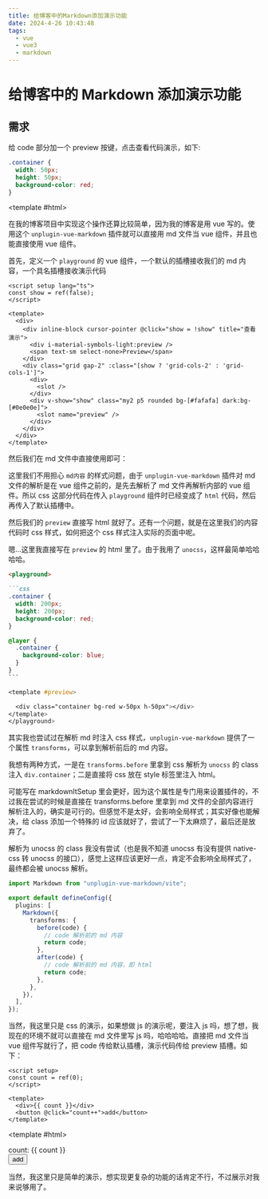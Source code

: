 ```yaml
---
title: 给博客中的Markdown添加演示功能
date: 2024-4-26 10:43:48
tags:
  - vue
  - vue3
  - markdown
---
```


# 给博客中的 Markdown 添加演示功能

## 需求

给 code 部分加一个 preview 按键，点击查看代码演示，如下:

<playground :show-default="true">

```css
.container {
  width: 50px;
  height: 50px;
  background-color: red;
}
```

<template #html>

  <div class="container bg-red w-50px h-50px"></div>
</template>
</playground>

在我的博客项目中实现这个操作还算比较简单，因为我的博客是用 vue 写的。使用这个 `unplugin-vue-markdown` 插件就可以直接用 md 文件当 vue 组件，并且也能直接使用 vue 组件。

首先，定义一个 `playground` 的 vue 组件，一个默认的插槽接收我们的 md 内容，一个具名插槽接收演示代码

```vue
<script setup lang="ts">
const show = ref(false);
</script>

<template>
  <div>
    <div inline-block cursor-pointer @click="show = !show" title="查看演示">
      <div i-material-symbols-light:preview />
      <span text-sm select-none>Preview</span>
    </div>
    <div class="grid gap-2" :class="[show ? 'grid-cols-2' : 'grid-cols-1']">
      <div>
        <slot />
      </div>
      <div v-show="show" class="my2 p5 rounded bg-[#fafafa] dark:bg-[#0e0e0e]">
        <slot name="preview" />
      </div>
    </div>
  </div>
</template>
```

然后我们在 md 文件中直接使用即可：

这里我们不用担心 `md内容` 的样式问题，由于 `unplugin-vue-markdown` 插件对 md 文件的解析是在 vue 组件之前的，是先去解析了 md 文件再解析内部的 vue 组件。所以 css 这部分代码在传入 `playground` 组件时已经变成了 `html` 代码，然后再传入了默认插槽中。

然后我们的 `preview` 直接写 html 就好了。还有一个问题，就是在这里我们的内容代码时 css 样式，如何把这个 css 样式注入实际的页面中呢。

嗯...这里我直接写在 `preview` 的 html 里了。由于我用了 `unocss`，这样最简单哈哈哈哈。

````md
<playground>

```css
.container {
  width: 200px;
  height: 200px;
  background-color: red;
}

@layer {
  .container {
    background-color: blue;
  }
}
```

<template #preview>

  <div class="container bg-red w-50px h-50px"></div>
</template>
</playground>
````

其实我也尝试过在解析 md 时注入 css 样式，`unplugin-vue-markdown` 提供了一个属性 `transforms`，可以拿到解析前后的 md 内容。

我想有两种方式，一是在 `transforms.before` 里拿到 css 解析为 `unocss` 的 class 注入 `div.container`；二是直接将 css 放在 style 标签里注入 html。

可能写在 markdownItSetup 里会更好，因为这个属性是专门用来设置插件的，不过我在尝试的时候是直接在 transforms.before 里拿到 md 文件的全部内容进行解析注入的，确实是可行的。但感觉不是太好，会影响全局样式；其实好像也能解决，给 class 添加一个特殊的 id 应该就好了，尝试了一下太麻烦了，最后还是放弃了。

解析为 unocss 的 class 我没有尝试（也是我不知道 unocss 有没有提供 native-css 转 unocss 的接口），感觉上这样应该更好一点，肯定不会影响全局样式了，最终都会被 unocss 解析。

```ts
import Markdown from "unplugin-vue-markdown/vite";

export default defineConfig({
  plugins: [
    Markdown({
      transforms: {
        before(code) {
          // code 解析前的 md 内容
          return code;
        },
        after(code) {
          // code 解析前的 md 内容，即 html
          return code;
        },
      },
    }),
  ],
});
```

当然，我这里只是 css 的演示，如果想做 js 的演示呢，要注入 js 吗，想了想，我现在的环境不就可以直接在 md 文件里写 js 吗，哈哈哈哈。直接把 md 文件当 vue 组件写就行了，把 code 传给默认插槽，演示代码传给 preview 插槽。如下：

<script setup>
import {ref} from "vue"
const count = ref(0);
</script>

<playground :show-default="true">

```vue
<script setup>
const count = ref(0);
</script>

<template>
  <div>{{ count }}</div>
  <button @click="count++">add</button>
</template>
```

<template #html>

  <div>count: {{ count }}</div>
  <button class="bg-gray-200 rounded px2 hover:bg-gray-400" @click="count++">add</button>
</template>
</playground>

当然，我这里只是简单的演示，想实现更复杂的功能的话肯定不行，不过展示对我来说够用了。
